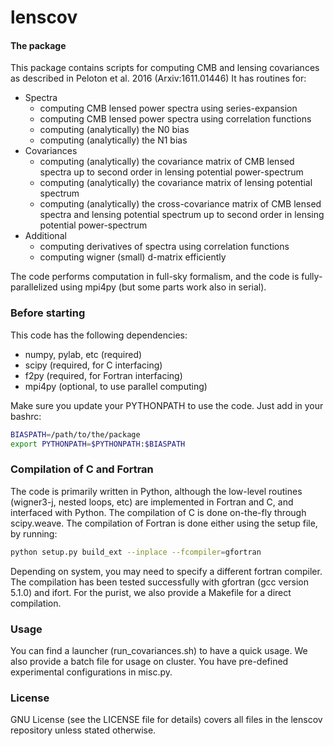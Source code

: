 lenscov
==

#### The package
This package contains scripts for computing CMB and lensing covariances
as described in Peloton et al. 2016 (Arxiv:1611.01446)
It has routines for:
* Spectra
    * computing CMB lensed power spectra using series-expansion
    * computing CMB lensed power spectra using correlation functions
    * computing (analytically) the N0 bias
    * computing (analytically) the N1 bias
* Covariances
    * computing (analytically) the covariance matrix of
      CMB lensed spectra up to second order in lensing potential power-spectrum
    * computing (analytically) the covariance matrix of
      lensing potential spectrum
    * computing (analytically) the cross-covariance matrix of
      CMB lensed spectra and lensing potential spectrum up to
      second order in lensing potential power-spectrum
* Additional
    * computing derivatives of spectra using correlation functions
    * computing wigner (small) d-matrix efficiently

The code performs computation in full-sky formalism, and
the code is fully-parallelized using mpi4py (but some parts work also in serial).

### Before starting
This code has the following dependencies:
* numpy, pylab, etc (required)
* scipy (required, for C interfacing)
* f2py (required, for Fortran interfacing)
* mpi4py (optional, to use parallel computing)

Make sure you update your PYTHONPATH to use the code.
Just add in your bashrc:
```bash
BIASPATH=/path/to/the/package
export PYTHONPATH=$PYTHONPATH:$BIASPATH
```

### Compilation of C and Fortran
The code is primarily written in Python, although the low-level routines
(wigner3-j, nested loops, etc) are implemented in Fortran and C,
and interfaced with Python. The compilation of C is done on-the-fly
through scipy.weave. The compilation of Fortran is done either using the
setup file, by running:
```bash
python setup.py build_ext --inplace --fcompiler=gfortran
```
Depending on system, you may need to specify a different fortran compiler.
The compilation has been tested successfully with gfortran (gcc version 5.1.0) and ifort.
For the purist, we also provide a Makefile for a direct compilation.

### Usage
You can find a launcher (run_covariances.sh) to have a quick usage.
We also provide a batch file for usage on cluster.
You have pre-defined experimental configurations in misc.py.

### License
GNU License (see the LICENSE file for details) covers all files
in the lenscov repository unless stated otherwise.
